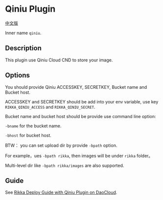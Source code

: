 # Qiniu Plugin

[中文版][version-zh]

Inner name `qiniu`.

## Description

This plugin use Qiniu Cloud CND to store your image.

## Options

You should provide Qiniu ACCESSKEY, SECRETKEY, Bucket name and Bucket host.

ACCESSKEY and SECRETKEY should be add into your env variable, use key `RIKKA_QINIU_ACCESS` and `RIKKA_QINIU_SECRET`.

Bucket name and bucket host should be provide use command line option:

`-bname` for the bucket name.

`-bhost` for bucket host.

BTW： you can set upload dir by provide `-bpath` option.

For example，ues `-bpath rikka`, then images will be under `rikka` folder。

Multi-level dir like `-bpath rikka/images` are also supported.

## Guide

See [Rikka Deploy Guide with Qiniu Plugin on DaoCloud][qiniu-plugin-guide].

[version-zh]: https://github.com/7sDream/rikka/blob/master/plugins/qiniu/README.zh.md
[qiniu-plugin-guide]: https://github.com/7sDream/rikka/wiki/%E4%BD%BF%E7%94%A8%E4%B8%83%E7%89%9B%E4%BA%91%E6%8F%92%E4%BB%B6

